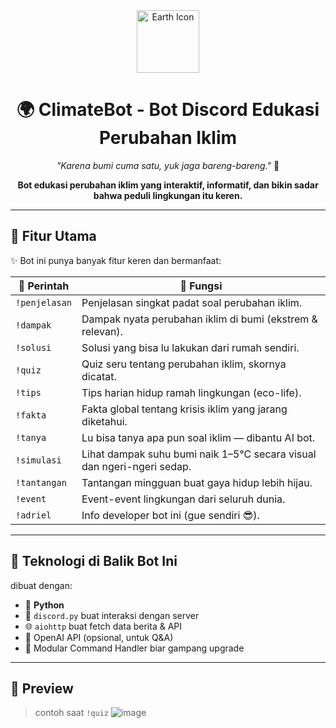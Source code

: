 <div align="center">
  <img src="https://em-content.zobj.net/thumbs/240/twitter/351/earth-globe-asia-australia_1f30f.png" width="100" alt="Earth Icon"/>
  
  # 🌍 ClimateBot - Bot Discord Edukasi Perubahan Iklim

  _"Karena bumi cuma satu, yuk jaga bareng-bareng."_ 🌱
  
  **Bot edukasi perubahan iklim yang interaktif, informatif, dan bikin sadar bahwa peduli lingkungan itu keren.**
</div>

---

## 🚀 Fitur Utama

✨ Bot ini punya banyak fitur keren dan bermanfaat:

| 💬 Perintah      | 🔎 Fungsi                                                                 |
|------------------|--------------------------------------------------------------------------|
| `!penjelasan`    | Penjelasan singkat padat soal perubahan iklim.                          |
| `!dampak`        | Dampak nyata perubahan iklim di bumi (ekstrem & relevan).               |
| `!solusi`        | Solusi yang bisa lu lakukan dari rumah sendiri.                         |
| `!quiz`          | Quiz seru tentang perubahan iklim, skornya dicatat.                    |
| `!tips`          | Tips harian hidup ramah lingkungan (eco-life).                          |
| `!fakta`         | Fakta global tentang krisis iklim yang jarang diketahui.                |
| `!tanya`         | Lu bisa tanya apa pun soal iklim — dibantu AI bot.                      |
| `!simulasi`      | Lihat dampak suhu bumi naik 1–5°C secara visual dan ngeri-ngeri sedap. |
| `!tantangan`     | Tantangan mingguan buat gaya hidup lebih hijau.                         |
| `!event`         | Event-event lingkungan dari seluruh dunia.                              |
| `!adriel`        | Info developer bot ini (gue sendiri 😎).                                 |

---

## 🧠 Teknologi di Balik Bot Ini

dibuat dengan:
- 🐍 **Python**
- 🤖 `discord.py` buat interaksi dengan server
- 🌐 `aiohttp` buat fetch data berita & API
- 🧠 OpenAI API (opsional, untuk Q&A)
- 🎯 Modular Command Handler biar gampang upgrade

---

## 📸 Preview

>  contoh saat `!quiz` 
> ![image](https://github.com/user-attachments/assets/4ac18db5-a558-4dcb-a8f5-e883d9a24d48)


